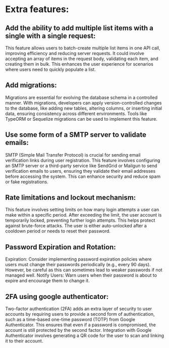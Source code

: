 # Extra features:

## Add the ability to add multiple list items with a single with a single request:

This feature allows users to batch-create multiple list items in one API call, improving efficiency and reducing server requests. It could involve accepting an array of items in the request body, validating each item, and creating them in bulk. This enhances the user experience for scenarios where users need to quickly populate a list.

## Add migrations:

Migrations are essential for evolving the database schema in a controlled manner. With migrations, developers can apply version-controlled changes to the database, like adding new tables, altering columns, or inserting initial data, ensuring consistency across different environments. Tools like TypeORM or Sequelize migrations can be used to implement this feature.

## Use some form of a SMTP server to validate emails:

SMTP (Simple Mail Transfer Protocol) is crucial for sending email verification links during user registration. This feature involves configuring an SMTP server or a third-party service like SendGrid or Mailgun to send verification emails to users, ensuring they validate their email addresses before accessing the system. This can enhance security and reduce spam or fake registrations.

## Rate limitations and lockout mechanism:

This feature involves setting limits on how many login attempts a user can make within a specific period. After exceeding the limit, the user account is temporarily locked, preventing further login attempts. This helps protect against brute-force attacks. The user is either auto-unlocked after a cooldown period or needs to reset their password.

## Password Expiration and Rotation:

Expiration: Consider implementing password expiration policies where users must change their passwords periodically (e.g., every 90 days). However, be careful as this can sometimes lead to weaker passwords if not managed well.
Notify Users: Warn users when their password is about to expire and encourage them to change it.

## 2FA using google authenticator:

Two-factor authentication (2FA) adds an extra layer of security to user accounts by requiring users to provide a second form of authentication, such as a time-based one-time password (TOTP) from Google Authenticator. This ensures that even if a password is compromised, the account is still protected by the second factor. Integration with Google Authenticator involves generating a QR code for the user to scan and linking it to their account.
